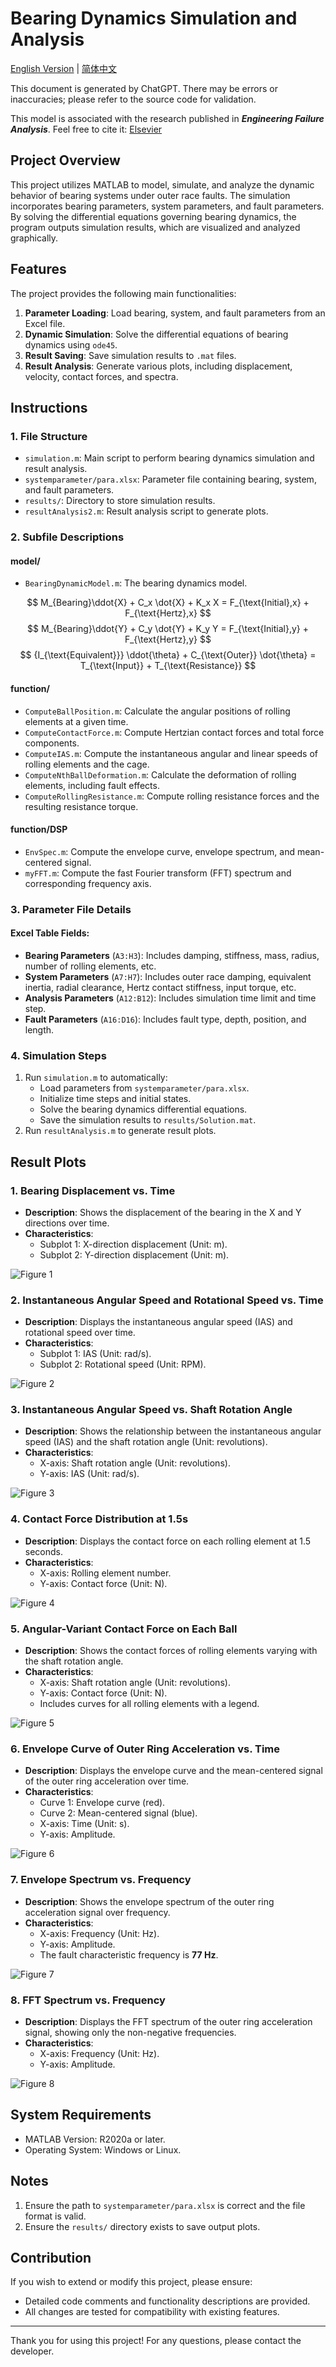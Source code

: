 # Bearing Dynamics Simulation and Analysis

[English Version](https://github.com/BiaWei/Bearing-Dynamics/blob/main/README.md) | [简体中文](https://github.com/BiaWei/Bearing-Dynamics/blob/main/README.zh.md)

This document is generated by ChatGPT. There may be errors or inaccuracies; please refer to the source code for validation.

This model is associated with the research published in **_Engineering Failure Analysis_**. Feel free to cite it: [Elsevier](https://doi.org/10.1016/j.engfailanal.2024.108251)

## Project Overview

This project utilizes MATLAB to model, simulate, and analyze the dynamic behavior of bearing systems under outer race faults. The simulation incorporates bearing parameters, system parameters, and fault parameters. By solving the differential equations governing bearing dynamics, the program outputs simulation results, which are visualized and analyzed graphically.

## Features

The project provides the following main functionalities:
1. **Parameter Loading**: Load bearing, system, and fault parameters from an Excel file.
2. **Dynamic Simulation**: Solve the differential equations of bearing dynamics using `ode45`.
3. **Result Saving**: Save simulation results to `.mat` files.
4. **Result Analysis**: Generate various plots, including displacement, velocity, contact forces, and spectra.

## Instructions

### 1. File Structure
- `simulation.m`: Main script to perform bearing dynamics simulation and result analysis.
- `systemparameter/para.xlsx`: Parameter file containing bearing, system, and fault parameters.
- `results/`: Directory to store simulation results.
- `resultAnalysis2.m`: Result analysis script to generate plots.

### 2. Subfile Descriptions

#### model/
- `BearingDynamicModel.m`: The bearing dynamics model.

$$ M_{Bearing}\ddot{X} + C_x \dot{X} + K_x X = F_{\text{Initial},x} + F_{\text{Hertz},x} $$
$$ M_{Bearing}\ddot{Y} + C_y \dot{Y} + K_y Y = F_{\text{Initial},y} + F_{\text{Hertz},y} $$
$$ {I_{\text{Equivalent}}} \ddot{\theta} + C_{\text{Outer}} \dot{\theta} = T_{\text{Input}} + T_{\text{Resistance}} $$

#### function/
- `ComputeBallPosition.m`: Calculate the angular positions of rolling elements at a given time.
- `ComputeContactForce.m`: Compute Hertzian contact forces and total force components.
- `ComputeIAS.m`: Compute the instantaneous angular and linear speeds of rolling elements and the cage.
- `ComputeNthBallDeformation.m`: Calculate the deformation of rolling elements, including fault effects.
- `ComputeRollingResistance.m`: Compute rolling resistance forces and the resulting resistance torque.

#### function/DSP
- `EnvSpec.m`: Compute the envelope curve, envelope spectrum, and mean-centered signal.
- `myFFT.m`: Compute the fast Fourier transform (FFT) spectrum and corresponding frequency axis.

### 3. Parameter File Details

#### Excel Table Fields:
- **Bearing Parameters** (`A3:H3`): Includes damping, stiffness, mass, radius, number of rolling elements, etc.
- **System Parameters** (`A7:H7`): Includes outer race damping, equivalent inertia, radial clearance, Hertz contact stiffness, input torque, etc.
- **Analysis Parameters** (`A12:B12`): Includes simulation time limit and time step.
- **Fault Parameters** (`A16:D16`): Includes fault type, depth, position, and length.

### 4. Simulation Steps
1. Run `simulation.m` to automatically:
   - Load parameters from `systemparameter/para.xlsx`.
   - Initialize time steps and initial states.
   - Solve the bearing dynamics differential equations.
   - Save the simulation results to `results/Solution.mat`.
2. Run `resultAnalysis.m` to generate result plots.

## Result Plots

### 1. Bearing Displacement vs. Time
- **Description**: Shows the displacement of the bearing in the X and Y directions over time.
- **Characteristics**:
  - Subplot 1: X-direction displacement (Unit: m).
  - Subplot 2: Y-direction displacement (Unit: m).

![Figure 1](https://raw.githubusercontent.com/BiaWei/Bearing-Dynamics/refs/heads/main/examples/figure1.png "Figure 1")

### 2. Instantaneous Angular Speed and Rotational Speed vs. Time
- **Description**: Displays the instantaneous angular speed (IAS) and rotational speed over time.
- **Characteristics**:
  - Subplot 1: IAS (Unit: rad/s).
  - Subplot 2: Rotational speed (Unit: RPM).

![Figure 2](https://raw.githubusercontent.com/BiaWei/Bearing-Dynamics/refs/heads/main/examples/figure2.png "Figure 2")

### 3. Instantaneous Angular Speed vs. Shaft Rotation Angle
- **Description**: Shows the relationship between the instantaneous angular speed (IAS) and the shaft rotation angle (Unit: revolutions).
- **Characteristics**:
  - X-axis: Shaft rotation angle (Unit: revolutions).
  - Y-axis: IAS (Unit: rad/s).

![Figure 3](https://raw.githubusercontent.com/BiaWei/Bearing-Dynamics/refs/heads/main/examples/figure3.png "Figure 3")

### 4. Contact Force Distribution at 1.5s
- **Description**: Displays the contact force on each rolling element at 1.5 seconds.
- **Characteristics**:
  - X-axis: Rolling element number.
  - Y-axis: Contact force (Unit: N).

![Figure 4](https://raw.githubusercontent.com/BiaWei/Bearing-Dynamics/refs/heads/main/examples/figure4.png "Figure 4")

### 5. Angular-Variant Contact Force on Each Ball
- **Description**: Shows the contact forces of rolling elements varying with the shaft rotation angle.
- **Characteristics**:
  - X-axis: Shaft rotation angle (Unit: revolutions).
  - Y-axis: Contact force (Unit: N).
  - Includes curves for all rolling elements with a legend.

![Figure 5](https://raw.githubusercontent.com/BiaWei/Bearing-Dynamics/refs/heads/main/examples/figure5.png "Figure 5")

### 6. Envelope Curve of Outer Ring Acceleration vs. Time
- **Description**: Displays the envelope curve and the mean-centered signal of the outer ring acceleration over time.
- **Characteristics**:
  - Curve 1: Envelope curve (red).
  - Curve 2: Mean-centered signal (blue).
  - X-axis: Time (Unit: s).
  - Y-axis: Amplitude.

![Figure 6](https://raw.githubusercontent.com/BiaWei/Bearing-Dynamics/refs/heads/main/examples/figure6.png "Figure 6")

### 7. Envelope Spectrum vs. Frequency
- **Description**: Shows the envelope spectrum of the outer ring acceleration signal over frequency.
- **Characteristics**:
  - X-axis: Frequency (Unit: Hz).
  - Y-axis: Amplitude.
  - The fault characteristic frequency is __77 Hz__.

![Figure 7](https://raw.githubusercontent.com/BiaWei/Bearing-Dynamics/refs/heads/main/examples/figure7.png "Figure 7")

### 8. FFT Spectrum vs. Frequency
- **Description**: Displays the FFT spectrum of the outer ring acceleration signal, showing only the non-negative frequencies.
- **Characteristics**:
  - X-axis: Frequency (Unit: Hz).
  - Y-axis: Amplitude.

![Figure 8](https://raw.githubusercontent.com/BiaWei/Bearing-Dynamics/refs/heads/main/examples/figure8.png "Figure 8")

## System Requirements
- MATLAB Version: R2020a or later.
- Operating System: Windows or Linux.

## Notes
1. Ensure the path to `systemparameter/para.xlsx` is correct and the file format is valid.
2. Ensure the `results/` directory exists to save output plots.

## Contribution
If you wish to extend or modify this project, please ensure:
- Detailed code comments and functionality descriptions are provided.
- All changes are tested for compatibility with existing features.

---

Thank you for using this project! For any questions, please contact the developer.
